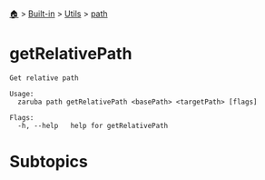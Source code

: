 <!--startTocHeader-->
[🏠](../../../README.md) > [Built-in](../../README.md) > [Utils](../README.md) > [path](README.md)
# getRelativePath
<!--endTocHeader-->

```
Get relative path

Usage:
  zaruba path getRelativePath <basePath> <targetPath> [flags]

Flags:
  -h, --help   help for getRelativePath

```

# Subtopics
<!--startTocSubtopic-->
<!--endTocSubtopic-->